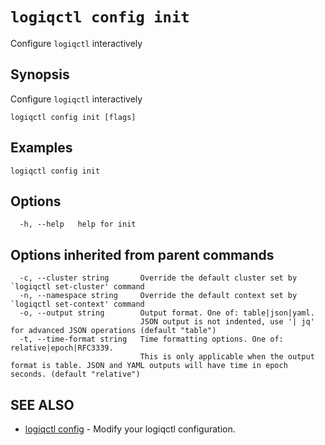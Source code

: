# `logiqctl config init`

Configure `logiqctl` interactively

## Synopsis

Configure `logiqctl` interactively

```
logiqctl config init [flags]
```

## Examples

```
logiqctl config init
```

## Options

```
  -h, --help   help for init
```

## Options inherited from parent commands

```
  -c, --cluster string       Override the default cluster set by `logiqctl set-cluster' command
  -n, --namespace string     Override the default context set by `logiqctl set-context' command
  -o, --output string        Output format. One of: table|json|yaml. 
                             JSON output is not indented, use '| jq' for advanced JSON operations (default "table")
  -t, --time-format string   Time formatting options. One of: relative|epoch|RFC3339. 
                             This is only applicable when the output format is table. JSON and YAML outputs will have time in epoch seconds. (default "relative")
```

## SEE ALSO

* [logiqctl config](/config/logiqctl_config)	 - Modify your logiqctl configuration.

